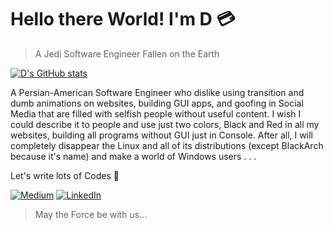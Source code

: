 # Hello there World! I'm __D__ :credit_card:

>A Jedi Software Engineer Fallen on the Earth

[![D's GitHub stats](https://github-readme-stats.vercel.app/api?username=Kardarigan&show_icons=true&bg_color=121212&title_color=F5F5F5&text_color=F05454&icon_color=F5F5F5&count_private=true)](https://github.com/anuraghazra/github-readme-stats)

A Persian-American Software Engineer who dislike using transition and dumb animations on websites, building GUI apps, and goofing in Social Media that are filled with selfish people without useful content. I wish I could describe it to people and use just two colors, Black and Red in all my websites, building all programs without GUI just in Console. After all, I will completely disappear the Linux and all of its distributions (except BlackArch because it's name) and make a world of Windows users . . .

Let's write lots of Codes 🗽

[<img alt="Medium" src="https://img.shields.io/badge/Medium-%23000000.svg?&style=for-the-badge&logo=Medium&logoColor=white" />](https://medium.com/@Darigan)
[<img alt="LinkedIn" src="https://img.shields.io/badge/LinkedIn-%230E76A8.svg?&style=for-the-badge&logo=LinkedIn&logoColor=white" />](https://linkedin.com/in/Darigan)

>May the Force be with us...

